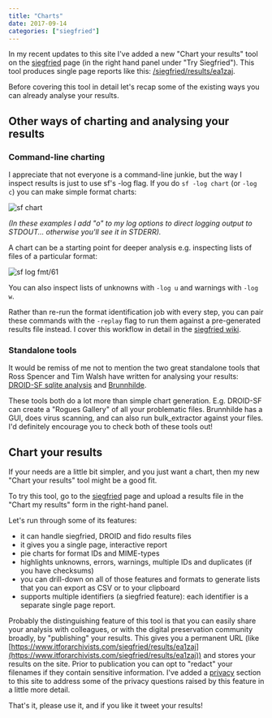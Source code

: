 ```yaml
---
title: "Charts"
date: 2017-09-14
categories: ["siegfried"]
---
```


In my recent updates to this site I've added a new "Chart your results" tool on the [siegfried](/siegfried) page (in the right hand panel under "Try Siegfried"). This tool produces single page reports like this: [/siegfried/results/ea1zaj](https://www.itforarchivists.com/siegfried/results/ea1zaj).

Before covering this tool in detail let's recap some of the existing ways you can already analyse your results.

## Other ways of charting and analysing your results

### Command-line charting

I appreciate that not everyone is a command-line junkie, but the way I inspect results is just to use sf's -log flag. If you do `sf -log chart` (or `-log c`) you can make simple format charts:

![sf chart](/img/sf-chart.png)

*(In these examples I add "o" to my log options to direct logging output to STDOUT... otherwise you'll see it in STDERR).*

A chart can be a starting point for deeper analysis e.g. inspecting lists of files of a particular format: 

![sf log fmt/61](/img/sf-fmt61.png)

You can also inspect lists of unknowns with `-log u` and warnings with `-log w`. 

Rather than re-run the format identification job with every step, you can pair these commands with the `-replay` flag to run them against a pre-generated results file instead. I cover this workflow in detail in the [siegfried wiki](https://github.com/richardlehane/siegfried/wiki/Identifying-file-formats#replaying-a-scan-from-results-files).

### Standalone tools

It would be remiss of me not to mention the two great standalone tools that Ross Spencer and Tim Walsh have written for analysing your results: [DROID-SF sqlite analysis](https://github.com/exponential-decay/droid-siegfried-sqlite-analysis-engine) and [Brunnhilde](https://github.com/timothyryanwalsh/brunnhilde).

These tools both do a lot more than simple chart generation. E.g. DROID-SF can create a "Rogues Gallery" of all your problematic files. Brunnhilde has a GUI, does virus scanning, and can also run bulk_extractor against your files. I'd definitely encourage you to check both of these tools out!

## Chart your results

If your needs are a little bit simpler, and you just want a chart, then my new "Chart your results" tool might be a good fit.

To try this tool, go to the [siegfried](/siegfried) page and upload a results file in the "Chart my results" form in the right-hand panel.

Let's run through some of its features:

  - it can handle siegfried, DROID and fido results files
  - it gives you a single page, interactive report
  - pie charts for format IDs and MIME-types
  - highlights unknowns, errors, warnings, multiple IDs and duplicates (if you have checksums)
  - you can drill-down on all of those features and formats to generate lists that you can export as CSV or to your clipboard
  - supports multiple identifiers (a siegfried feature): each identifier is a separate single page report.

Probably the distinguishing feature of this tool is that you can easily share your analysis with colleagues, or with the digital preservation community broadly, by "publishing" your results. This gives you a permanent URL (like [https://www.itforarchivists.com/siegfried/results/ea1zaj](https://www.itforarchivists.com/siegfried/results/ea1zaj)) and stores your results on the site. Prior to publication you can opt to "redact" your filenames if they contain sensitive information. I've added a [privacy](/about/privacy) section to this site to address some of the privacy questions raised by this feature in a little more detail.

That's it, please use it, and if you like it tweet your results!
